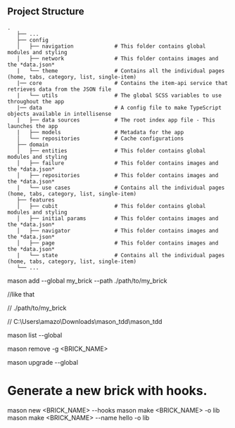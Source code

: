 ## Project Structure

```
.
   ├── ...
   ├── config                       
   │   ├── navigation             # This folder contains global modules and styling
   │   ├── network                # This folder contains images and the *data.json*
   |   └── theme                  # Contains all the individual pages (home, tabs, category, list, single-item)
   |── core                       # Contains the item-api service that retrieves data from the JSON file
   |   └── utils                  # The global SCSS variables to use throughout the app
   |── data                       # A config file to make TypeScript objects available in intellisense
   |   ├── data sources           # The root index app file - This launches the app
   |   ├── models                 # Metadata for the app
   │   └── repositories           # Cache configurations
   ├── domain                       
   │   ├── entities               # This folder contains global modules and styling
   │   ├── failure                # This folder contains images and the *data.json*
   │   ├── repositories           # This folder contains images and the *data.json*
   |   └── use cases              # Contains all the individual pages (home, tabs, category, list, single-item)
   ├── features                       
   │   ├── cubit                  # This folder contains global modules and styling
   │   ├── initial params         # This folder contains images and the *data.json*
   │   ├── navigator              # This folder contains images and the *data.json*
   │   ├── page                   # This folder contains images and the *data.json*
   |   └── state                  # Contains all the individual pages (home, tabs, category, list, single-item)
   └── ...
```



mason add --global my_brick --path ./path/to/my_brick

//like that

// ./path/to/my_brick

// C:\Users\amazo\Downloads\mason_tdd\mason_tdd

mason list --global

mason remove -g <BRICK_NAME>

mason upgrade --global

# Generate a new brick with hooks.
mason new <BRICK_NAME> --hooks
mason make <BRICK_NAME> -o lib
mason make <BRICK_NAME> --name hello -o lib
